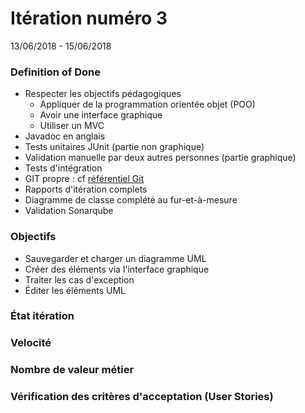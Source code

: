 # Itération numéro 3
13/06/2018 - 15/06/2018

### Definition of Done

* Respecter les objectifs pédagogiques
  * Appliquer de la programmation orientée objet (POO)
  * Avoir une interface graphique
  * Utiliser un MVC
* Javadoc en anglais
* Tests unitaires JUnit (partie non graphique)
* Validation manuelle par deux autres personnes (partie graphique)
* Tests d'intégration
* GIT propre : cf [référentiel Git](../../doc/REF_utilisation-git.pdf)
* Rapports d'itération complets
* Diagramme de classe complété au fur-et-à-mesure
* Validation Sonarqube

### Objectifs

* Sauvegarder et charger un diagramme UML
* Créer des éléments via l'interface graphique
* Traiter les cas d'exception
* Éditer les éléments UML

### État itération

### Velocité

### Nombre de valeur métier

### Vérification des critères d'acceptation (User Stories)
